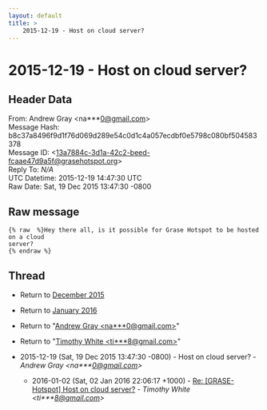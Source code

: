 ```yaml
---
layout: default
title: >
    2015-12-19 - Host on cloud server?
---
```


# 2015-12-19 - Host on cloud server?

## Header Data

From: Andrew Gray \<na***0@gmail.com\><br>
Message Hash: b8c37a8496f9d1f76d069d289e54c0d1c4a057ecdbf0e5798c080bf504583378<br>
Message ID: \<13a7884c-3d1a-42c2-beed-fcaae47d9a5f@grasehotspot.org\><br>
Reply To: _N/A_<br>
UTC Datetime: 2015-12-19 14:47:30 UTC<br>
Raw Date: Sat, 19 Dec 2015 13:47:30 -0800<br>

## Raw message

```
{% raw  %}Hey there all, is it possible for Grase Hotspot to be hosted on a cloud 
server?
{% endraw %}
```

## Thread

+ Return to [December 2015](/archive/2015/12)
+ Return to [January 2016](/archive/2016/01)

+ Return to "[Andrew Gray <na***0<span>@</span>gmail.com>](/authors/na___0_at_gmail_com)"
+ Return to "[Timothy White <ti***8<span>@</span>gmail.com>](/authors/ti___8_at_gmail_com)"

+ 2015-12-19 (Sat, 19 Dec 2015 13:47:30 -0800) - Host on cloud server? - _Andrew Gray \<na***0@gmail.com\>_
  + 2016-01-02 (Sat, 02 Jan 2016 22:06:17 +1000) - [Re: [GRASE-Hotspot] Host on cloud server?](/archive/2016/01/60f2e107ec32e2d4077b65da1cc8ccbe0471faaf91b50a88a5bf2ef20717245b) - _Timothy White \<ti***8@gmail.com\>_


